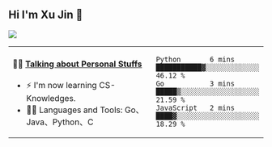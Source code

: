 
## Hi I'm Xu Jin 👋
![](https://komarev.com/ghpvc/?username=jiayouxujin&color=brightgreen&label=PROFILE+VIEWS)



<table align="center">
<tr>
<td valign="top" width="60%">

#### 🏋️‍♀️ <a href="https://github.com/jiayouxujin" target="_blank">Talking about Personal Stuffs</a>
<!-- recent_releases starts -->

- ⚡  I'm now learning CS-Knowledges.  
- 🏊‍♂️ Languages and Tools: Go、Java、Python、C
<!-- recent_releases ends -->
</td>
<td>
 
<!--START_SECTION:waka-->
```text
Python       6 mins          ███████████▓░░░░░░░░░░░░░   46.12 % 
Go           3 mins          █████▒░░░░░░░░░░░░░░░░░░░   21.59 % 
JavaScript   2 mins          ████▓░░░░░░░░░░░░░░░░░░░░   18.29 % 
```
<!--END_SECTION:waka-->
 
</td>
</tr>
</table>





